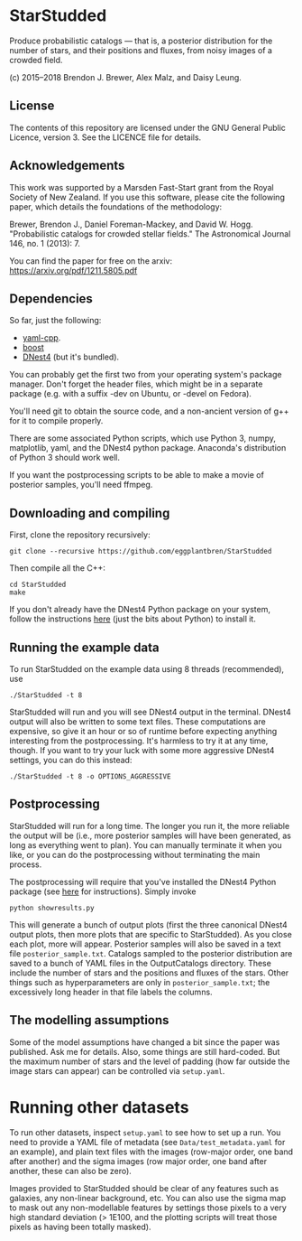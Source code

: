 StarStudded
===========

Produce probabilistic catalogs ― that is, a posterior distribution
for the number of stars, and their positions and fluxes,
from noisy images of a crowded field.

(c) 2015–2018 Brendon J. Brewer, Alex Malz, and Daisy Leung.

## License

The contents of this repository are licensed under the GNU General Public
Licence, version 3. See the LICENCE file for details.

## Acknowledgements

This work was supported by a Marsden Fast-Start grant
from the Royal Society of New Zealand. If you use this software, please cite
the following paper, which details the foundations of the methodology:

Brewer, Brendon J., Daniel Foreman-Mackey, and David W. Hogg.
"Probabilistic catalogs for crowded stellar fields."
The Astronomical Journal 146, no. 1 (2013): 7.

You can find the paper for free on the arxiv:
https://arxiv.org/pdf/1211.5805.pdf

## Dependencies

So far, just the following:

* [yaml-cpp](https://github.com/jbeder/yaml-cpp).
* [boost](https://www.boost.org)
* [DNest4](https://github.com/eggplantbren/DNest4) (but it's bundled).

You can probably get the first two from your operating system's package manager.
Don't forget the header files, which might be in a separate package
(e.g. with a suffix -dev on Ubuntu, or -devel on Fedora).

You'll need git to obtain the source code, and a non-ancient version of
g++ for it to compile properly.

There are some associated Python scripts, which use Python 3, numpy,
matplotlib, yaml, and the DNest4 python package. Anaconda's distribution of
Python 3 should work well.

If you want the postprocessing scripts to be able to make a movie of posterior
samples, you'll need ffmpeg.

## Downloading and compiling

First, clone the repository recursively:

```
git clone --recursive https://github.com/eggplantbren/StarStudded
```

Then compile all the C++:

```
cd StarStudded
make
```

If you don't already have the DNest4 Python package on your system,
follow the instructions [here](https://github.com/eggplantbren/DNest4)
(just the bits about Python) to install it.

## Running the example data

To run StarStudded on the example data using 8 threads (recommended), use

```
./StarStudded -t 8
```

StarStudded will run and you will see DNest4 output in the terminal.
DNest4 output
will also be written to some text files.
These computations are expensive, so give it an hour or so of runtime before
expecting anything interesting from the postprocessing. It's harmless to try
it at any time, though. If you want to try your luck with some more
aggressive DNest4 settings, you can do this instead:

```
./StarStudded -t 8 -o OPTIONS_AGGRESSIVE
```

## Postprocessing

StarStudded will run for a long time.
The longer you run it, the more reliable the
output will be (i.e., more posterior samples will have been generated, as
long as everything went to plan).
You can manually terminate it when you like, or you can
do the postprocessing without terminating the main process.

The postprocessing will require
that you've installed the DNest4 Python package
(see [here](https://github.com/eggplantbren/DNest4) for instructions).
Simply invoke

```
python showresults.py
```

This will generate a bunch of output plots
(first the three canonical DNest4 output plots, then more plots that are
specific to StarStudded).
As you close each plot, more will appear.
Posterior samples will also be saved in a text file
`posterior_sample.txt`. Catalogs sampled to the posterior distribution are
saved to a bunch of YAML files in the OutputCatalogs directory.
These include the number of stars and the positions and fluxes of the stars.
Other things such as hyperparameters are only in `posterior_sample.txt`;
the excessively long header in that file labels the columns.

## The modelling assumptions

Some of the model assumptions have changed a bit since the paper was published.
Ask me for details. Also, some things are still hard-coded. But the maximum
number of stars and the level of padding (how far outside the image stars can
appear) can be controlled via `setup.yaml`.

# Running other datasets
To run other datasets, inspect `setup.yaml` to see how to set up a run.
You need to provide a YAML file of metadata (see `Data/test_metadata.yaml` for
an example), and plain text files with the images (row-major order, one band
after another) and the sigma images (row major order, one band after another,
these can also be zero).

Images provided to StarStudded should be clear of any features such as
galaxies, any non-linear background, etc. You can also use the sigma map to
mask out any non-modellable features by settings those pixels to a very high
standard deviation (> 1E100, and the plotting scripts will treat those pixels
as having been totally masked).

